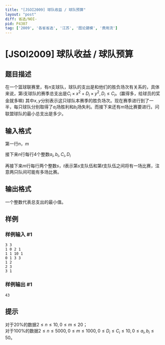 ```yaml
---
title: "[JSOI2009] 球队收益 / 球队预算"
layout: "post"
diff: 省选/NOI-
pid: P4307
tag: ['2009', '各省省选', '江苏', '图论建模', '费用流']
---
```

# [JSOI2009] 球队收益 / 球队预算
## 题目描述

在一个篮球联赛里，有$n$支球队，球队的支出是和他们的胜负场次有关系的，具体来说，第i支球队的赛季总支出是$C_i\times x^2+D_i \times y^2,D_i \le C_i$。(赢得多，给球员的奖金就多嘛)
其中$x,y$分别表示这只球队本赛季的胜负场次。现在赛季进行到了一半，每只球队分别取得了$a_i$场胜利和$b_i$场失利。而接下来还有$m$场比赛要进行。问联盟球队的最小总支出是多少。
## 输入格式

第一行$n$，$m$

接下来$n$行每行$4$个整数$a_i,b_i,C_i,D_i$

再接下来$m$行每行两个整数$s$，$t$表示第$s$支队伍和第$t$支队伍之间将有一场比赛，注意两只队间可能有多场比赛。
## 输出格式

一个整数代表总支出的最小值。
## 样例

### 样例输入 #1
```
3 3
1 0 2 1
1 1 10 1
0 1 3 3
1 2
2 3
3 1
```
### 样例输出 #1
```
43
```
## 提示

对于20%的数据$2 \le n \le 10,0 \le m \le 20$；  
对于100%的数据$2 \le n \le 5000,0 \le m \le 1000,0 \le D_i \le C_i \le 10,0 \le a_i,b_i \le 50$。
